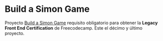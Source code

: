 # Build a Simon Game

Proyecto [Build a Simon Game](https://www.freecodecamp.org/learn/coding-interview-prep/take-home-projects/build-a-simon-game) requisito obligatorio para obtener la **Legacy Front End Certification** de Freecodecamp. Este el décimo y último proyecto.
